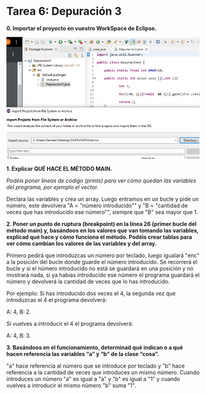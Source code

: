 # Tarea 6: Depuración 3
**0. Importar el proyecto en vuestro WorkSpace de Eclipse.**

![](WorkSpace.png)

**1. Explicar QUÉ HACE EL MÉTODO MAIN.**

*Podéis poner líneas de código (prints) para ver cómo quedan las variables del programa, por ejemplo el vector.*

Declara las variables y crea un array. Luego entramos en un bucle y pide un número, este devolvera "A = "número introducido"" y "B = "cantidad de veces que has introducido ese número"", siempre que "B" sea mayor que 1.

**2. Poner un punto de ruptura (breakpoint) en la línea 26 (primer bucle del método main) y, basándoos en los valores que van tomando las variables, explicad qué hace y cómo funciona el método. Podéis crear tablas para ver cómo cambian los valores de las variables y del array.**

Primero pedirá que introduzcas un número por teclado, luego igualará "enc" a la posición del bucle donde guarde el número introducido. Se recorrerá el bucle y si el número introducido no está se guardará en una posición y no mostrará nada, si ya habías introducido ese número el programa guardará el número y devolverá la cantidad de veces que lo has introducido.

Por ejemplo: Si has introducido dos veces el 4, la segunda vez que introduzcas el 4 el programa devolverá:

A: 4, B: 2.

Si vuelves a introducir el 4 el programa devolverá:

A: 4, B: 3.

**3. Basándoos en el funcionamiento, determinad qué indican o a qué hacen referencia las variables “a” y “b” de la clase “cosa”.**

"a" hace referencia al número que se introduce por teclado y "b" hace referencia a la cantidad de veces que introduces un mismo número.
Cuando introduces un número "a" es igual a "a" y "b" es igual a "1" y cuando vuelves a introducir el mismo número "b" suma "1".



